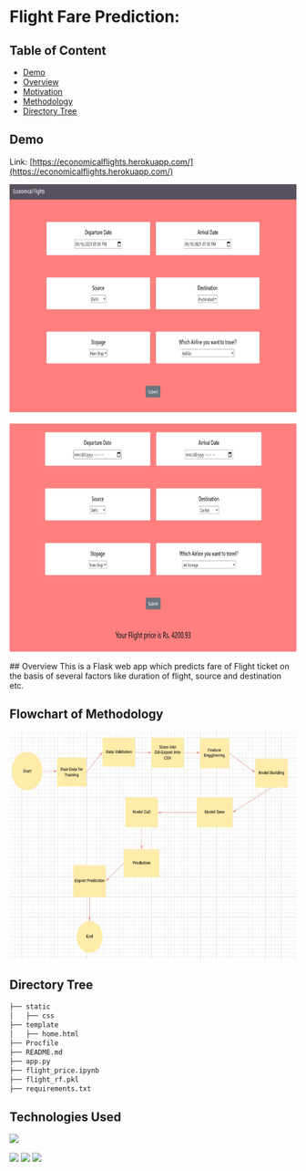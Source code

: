 # Flight Fare Prediction: 

## Table of Content
  * [Demo](#demo)
  * [Overview](#overview)
  * [Motivation](#motivation)
  * [Methodology](#deployement-on-heroku)
  * [Directory Tree](#directory-tree)


## Demo
Link: [https://economicalflights.herokuapp.com/](https://economicalflights.herokuapp.com/)


<p align="center">
<img src="https://github.com/mitul01/EconomicalFlights/blob/master/static/css/input.jpg" width="800" height="400"/>
<br>
<br>
<img src="https://github.com/mitul01/EconomicalFlights/blob/master/static/css/output.jpg" width="800" height="400"/>
 </p>
## Overview
This is a Flask web app which predicts fare of Flight ticket on the basis of several factors like duration of flight, source and destination etc.

## Flowchart of Methodology
<p align="center">
<img src="https://github.com/mitul01/EconomicalFlights/blob/master/static/css/flowchart.JPG" width="800" height="400"/>
 </p>

## Directory Tree 
```
├── static 
│   ├── css
├── template
│   ├── home.html
├── Procfile
├── README.md
├── app.py
├── flight_price.ipynb
├── flight_rf.pkl
├── requirements.txt
```

## Technologies Used

![](https://forthebadge.com/images/badges/made-with-python.svg)

[<img target="_blank" src="https://flask.palletsprojects.com/en/1.1.x/_images/flask-logo.png" width=170>](https://flask.palletsprojects.com/en/1.1.x/) [<img target="_blank" src="https://number1.co.za/wp-content/uploads/2017/10/gunicorn_logo-300x85.png" width=280>](https://gunicorn.org) [<img target="_blank" src="https://scikit-learn.org/stable/_static/scikit-learn-logo-small.png" width=200>](https://scikit-learn.org/stable/) 
